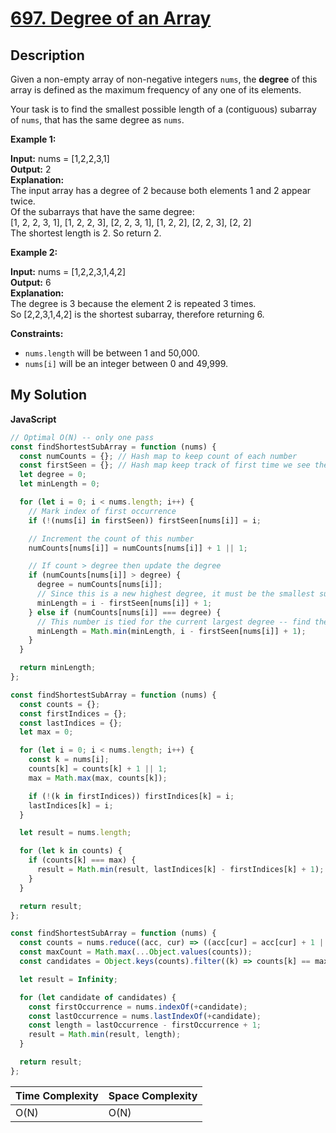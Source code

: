 # [697. Degree of an Array](https://leetcode.com/problems/degree-of-an-array)

## Description

Given a non-empty array of non-negative integers `nums`, the **degree** of this array is defined as the maximum frequency of any one of its elements.

Your task is to find the smallest possible length of a (contiguous) subarray of `nums`, that has the same degree as `nums`.

**Example 1:**

**Input:** nums = \[1,2,2,3,1\]  
**Output:** 2  
**Explanation:**  
The input array has a degree of 2 because both elements 1 and 2 appear twice.  
Of the subarrays that have the same degree:  
\[1, 2, 2, 3, 1\], \[1, 2, 2, 3\], \[2, 2, 3, 1\], \[1, 2, 2\], \[2, 2, 3\], \[2, 2\]  
The shortest length is 2. So return 2.

**Example 2:**

**Input:** nums = \[1,2,2,3,1,4,2\]  
**Output:** 6  
**Explanation:**  
The degree is 3 because the element 2 is repeated 3 times.  
So \[2,2,3,1,4,2\] is the shortest subarray, therefore returning 6.

**Constraints:**

- `nums.length` will be between 1 and 50,000.
- `nums[i]` will be an integer between 0 and 49,999.

## My Solution

**JavaScript**

```js
// Optimal O(N) -- only one pass
const findShortestSubArray = function (nums) {
  const numCounts = {}; // Hash map to keep count of each number
  const firstSeen = {}; // Hash map keep track of first time we see the number
  let degree = 0;
  let minLength = 0;

  for (let i = 0; i < nums.length; i++) {
    // Mark index of first occurrence
    if (!(nums[i] in firstSeen)) firstSeen[nums[i]] = i;

    // Increment the count of this number
    numCounts[nums[i]] = numCounts[nums[i]] + 1 || 1;

    // If count > degree then update the degree
    if (numCounts[nums[i]] > degree) {
      degree = numCounts[nums[i]];
      // Since this is a new highest degree, it must be the smallest subarray thus far
      minLength = i - firstSeen[nums[i]] + 1;
    } else if (numCounts[nums[i]] === degree) {
      // This number is tied for the current largest degree -- find the smaller of the two subarray lengths
      minLength = Math.min(minLength, i - firstSeen[nums[i]] + 1);
    }
  }

  return minLength;
};
```

```js
const findShortestSubArray = function (nums) {
  const counts = {};
  const firstIndices = {};
  const lastIndices = {};
  let max = 0;

  for (let i = 0; i < nums.length; i++) {
    const k = nums[i];
    counts[k] = counts[k] + 1 || 1;
    max = Math.max(max, counts[k]);

    if (!(k in firstIndices)) firstIndices[k] = i;
    lastIndices[k] = i;
  }

  let result = nums.length;

  for (let k in counts) {
    if (counts[k] === max) {
      result = Math.min(result, lastIndices[k] - firstIndices[k] + 1);
    }
  }

  return result;
};
```

```js
const findShortestSubArray = function (nums) {
  const counts = nums.reduce((acc, cur) => ((acc[cur] = acc[cur] + 1 || 1), acc), {});
  const maxCount = Math.max(...Object.values(counts));
  const candidates = Object.keys(counts).filter((k) => counts[k] == maxCount);

  let result = Infinity;

  for (let candidate of candidates) {
    const firstOccurrence = nums.indexOf(+candidate);
    const lastOccurrence = nums.lastIndexOf(+candidate);
    const length = lastOccurrence - firstOccurrence + 1;
    result = Math.min(result, length);
  }

  return result;
};
```

| Time Complexity | Space Complexity |
| --------------- | ---------------- |
| O(N)            | O(N)             |
